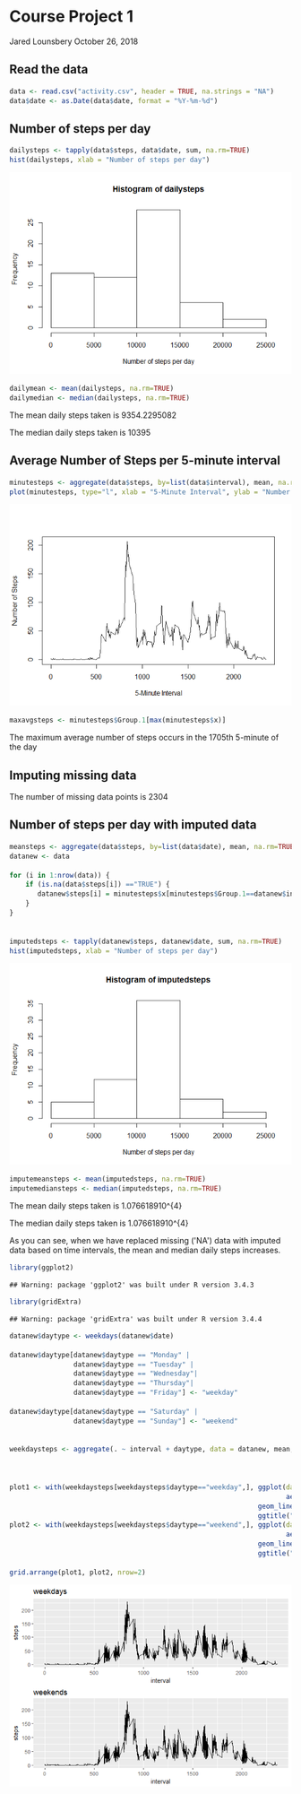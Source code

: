 Course Project 1
================
Jared Lounsbery
October 26, 2018

Read the data
-------------

``` r
data <- read.csv("activity.csv", header = TRUE, na.strings = "NA")
data$date <- as.Date(data$date, format = "%Y-%m-%d")
```

Number of steps per day
-----------------------

``` r
dailysteps <- tapply(data$steps, data$date, sum, na.rm=TRUE)
hist(dailysteps, xlab = "Number of steps per day")
```

![](PA1_template_files/figure-markdown_github/numbsteps-1.png)

``` r
dailymean <- mean(dailysteps, na.rm=TRUE)
dailymedian <- median(dailysteps, na.rm=TRUE)
```

The mean daily steps taken is 9354.2295082

The median daily steps taken is 10395

Average Number of Steps per 5-minute interval
---------------------------------------------

``` r
minutesteps <- aggregate(data$steps, by=list(data$interval), mean, na.rm=TRUE)
plot(minutesteps, type="l", xlab = "5-Minute Interval", ylab = "Number of Steps")
```

![](PA1_template_files/figure-markdown_github/minutesteps-1.png)

``` r
maxavgsteps <- minutesteps$Group.1[max(minutesteps$x)]
```

The maximum average number of steps occurs in the 1705th 5-minute of the day

Imputing missing data
---------------------

The number of missing data points is 2304

Number of steps per day with imputed data
-----------------------------------------

``` r
meansteps <- aggregate(data$steps, by=list(data$date), mean, na.rm=TRUE)
datanew <- data

for (i in 1:nrow(data)) {
    if (is.na(data$steps[i]) =="TRUE") {
       datanew$steps[i] = minutesteps$x[minutesteps$Group.1==datanew$interval[i]]
    }
}


imputedsteps <- tapply(datanew$steps, datanew$date, sum, na.rm=TRUE)
hist(imputedsteps, xlab = "Number of steps per day")
```

![](PA1_template_files/figure-markdown_github/imputing-1.png)

``` r
imputemeansteps <- mean(imputedsteps, na.rm=TRUE)
imputemediansteps <- median(imputedsteps, na.rm=TRUE)
```

The mean daily steps taken is 1.076618910^{4}

The median daily steps taken is 1.076618910^{4}

As you can see, when we have replaced missing ('NA') data with imputed data based on time intervals, the mean and median daily steps increases.

``` r
library(ggplot2)
```

    ## Warning: package 'ggplot2' was built under R version 3.4.3

``` r
library(gridExtra)
```

    ## Warning: package 'gridExtra' was built under R version 3.4.4

``` r
datanew$daytype <- weekdays(datanew$date)

datanew$daytype[datanew$daytype == "Monday" | 
                datanew$daytype == "Tuesday" | 
                datanew$daytype == "Wednesday"| 
                datanew$daytype == "Thursday"| 
                datanew$daytype == "Friday"] <- "weekday"

datanew$daytype[datanew$daytype == "Saturday" |
                datanew$daytype == "Sunday"] <- "weekend"


weekdaysteps <- aggregate(. ~ interval + daytype, data = datanew, mean, na.rm=TRUE)



plot1 <- with(weekdaysteps[weekdaysteps$daytype=="weekday",], ggplot(data=weekdaysteps,
                                                                     aes(x = interval, y = steps)) +
                                                              geom_line() +
                                                              ggtitle("weekdays"))
plot2 <- with(weekdaysteps[weekdaysteps$daytype=="weekend",], ggplot(data=weekdaysteps,
                                                                     aes(x = interval, y = steps)) +
                                                              geom_line()+
                                                              ggtitle("weekends"))

grid.arrange(plot1, plot2, nrow=2)
```

![](PA1_template_files/figure-markdown_github/weekdays-1.png)
